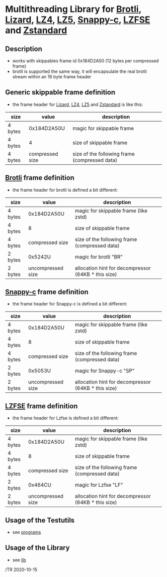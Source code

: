 
# Multithreading Library for [Brotli], [Lizard], [LZ4], [LZ5], [Snappy-c], [LZFSE] and [Zstandard]

## Description
- works with skippables frame id 0x184D2A50 (12 bytes per compressed frame)
- brotli is supported the same way, it will encapsulate the real brotli stream
  within an 16 byte frame header

## Generic skippable frame definition

- the frame header for [Lizard], [LZ4], [LZ5] and [Zstandard] is like this:

size    | value             | description
--------|-------------------|------------
4 bytes | 0x184D2A50U       | magic for skippable frame
4 bytes | 4                 | size of skippable frame
4 bytes | compressed size   | size of the following frame (compressed data)


## [Brotli] frame definition

- the frame header for brotli is defined a bit different:

size    | value             | description
--------|-------------------|------------
4 bytes | 0x184D2A50U       | magic for skippable frame (like zstd)
4 bytes | 8                 | size of skippable frame
4 bytes | compressed size   | size of the following frame (compressed data)
2 bytes | 0x5242U           | magic for brotli "BR"
2 bytes | uncompressed size | allocation hint for decompressor (64KB * this size)

## [Snappy-c] frame definition

- the frame header for Snappy-c is defined a bit different:

size    | value             | description
--------|-------------------|------------
4 bytes | 0x184D2A50U       | magic for skippable frame (like zstd)
4 bytes | 8                 | size of skippable frame
4 bytes | compressed size   | size of the following frame (compressed data)
2 bytes | 0x5053U           | magic for Snappy-c "SP"
2 bytes | uncompressed size | allocation hint for decompressor (64KB * this size)

## [LZFSE] frame definition

- the frame header for Lzfse is defined a bit different:

size    | value             | description
--------|-------------------|------------
4 bytes | 0x184D2A50U       | magic for skippable frame (like zstd)
4 bytes | 8                 | size of skippable frame
4 bytes | compressed size   | size of the following frame (compressed data)
2 bytes | 0x464CU           | magic for Lzfse "LF"
2 bytes | uncompressed size | allocation hint for decompressor (64KB * this size)

## Usage of the Testutils
- see [programs](https://github.com/mcmilk/zstdmt/tree/master/programs)

## Usage of the Library

- see [lib](https://github.com/mcmilk/zstdmt/tree/master/lib)

[Brotli]:https://github.com/google/brotli/
[LZ4]:https://github.com/lz4/lz4/
[LZ5]:https://github.com/inikep/lz5/
[Zstandard]:https://github.com/facebook/zstd/
[Lizard]:https://github.com/inikep/lizard/
[Snappy-c]:https://github.com/andikleen/snappy-c
[LZFSE]:https://github.com/lzfse/lzfse

/TR 2020-10-15
